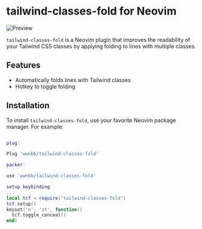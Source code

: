 # tailwind-classes-fold for Neovim

![Preview](https://i.imgur.com/0nE1Utc.gif)

`tailwind-classes-fold` is a Neovim plugin that improves the readability of your Tailwind CSS classes by applying folding to lines with multiple classes.

## Features

- Automatically folds lines with Tailwind classes
- Hotkey to toggle folding


## Installation

To install `tailwind-classes-fold`, use your favorite Neovim package manager. For example:

```lua

plug:

Plug 'wwnbb/tailwind-classes-fold'

packer:

use 'wwnbb/tailwind-classes-fold'

setup keybinding
...
local tcf = require("tailwind-classes-fold")
tcf.setup()
keyset('n', 'zt', function()
  tcf.toggle_conceal()
end)


```

